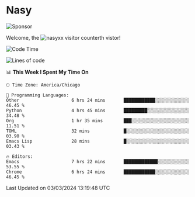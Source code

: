 # Nasy

<!--
<p align="center">
<img height="200" src="https://github-readme-stats.vercel.app/api?username=nasyxx&count_private=true&show_icons=true&theme=dracula&include_all_commits=true"/>
<img height="200" src="https://github-readme-stats.vercel.app/api/top-langs/?username=nasyxx&theme=dracula&hide=html,jupyter+notebook&count_private=true&show_icons=true"/>
</p>

  
----------------
-->

![Sponsor](https://img.shields.io/static/v1.svg?label=Sponsor&message=%E2%9D%A4&logo=GitHub&style=flat&color=pink)
 
Welcome, the ![nasyxx visitor counter](https://count.getloli.com/get/@nasyxx?theme=rule34)th vistor!
 
<!--START_SECTION:waka-->
![Code Time](http://img.shields.io/badge/Code%20Time-4%2C324%20hrs%2030%20mins-blue)

![Lines of code](https://img.shields.io/badge/From%20Hello%20World%20I%27ve%20Written-6.3%20million%20lines%20of%20code-blue)

📊 **This Week I Spent My Time On** 

```text
🕑︎ Time Zone: America/Chicago

💬 Programming Languages: 
Other                    6 hrs 24 mins       ████████████░░░░░░░░░░░░░   46.45 % 
Python                   4 hrs 45 mins       █████████░░░░░░░░░░░░░░░░   34.48 % 
Org                      1 hr 35 mins        ███░░░░░░░░░░░░░░░░░░░░░░   11.51 % 
TOML                     32 mins             █░░░░░░░░░░░░░░░░░░░░░░░░   03.90 % 
Emacs Lisp               28 mins             █░░░░░░░░░░░░░░░░░░░░░░░░   03.43 % 

🔥 Editors: 
Emacs                    7 hrs 22 mins       █████████████░░░░░░░░░░░░   53.55 % 
Chrome                   6 hrs 24 mins       ████████████░░░░░░░░░░░░░   46.45 % 
```


 Last Updated on 03/03/2024 13:19:48 UTC
<!--END_SECTION:waka-->

<!-- ![visitors](https://visitor-badge.laobi.icu/badge?page_id=nasyxx.nasyxx) -->
